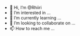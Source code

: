 - 👋 Hi, I’m @Rhiiri
- 👀 I’m interested in ...
- 🌱 I’m currently learning ...
- 💞️ I’m looking to collaborate on ...
- 📫 How to reach me ...

<!---
Rhiiri/Rhiiri is a ✨ special ✨ repository because its `README.md` (this file) appears on your GitHub profile.
You can click the Preview link to take a look at your changes.
--->
